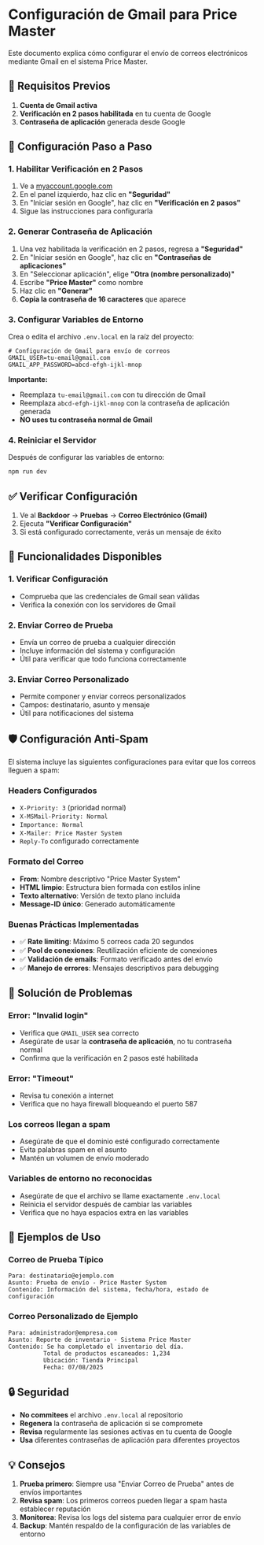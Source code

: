 # Configuración de Gmail para Price Master

Este documento explica cómo configurar el envío de correos electrónicos mediante Gmail en el sistema Price Master.

## 📧 Requisitos Previos

1. **Cuenta de Gmail activa**
2. **Verificación en 2 pasos habilitada** en tu cuenta de Google
3. **Contraseña de aplicación** generada desde Google

## 🔧 Configuración Paso a Paso

### 1. Habilitar Verificación en 2 Pasos

1. Ve a [myaccount.google.com](https://myaccount.google.com)
2. En el panel izquierdo, haz clic en **"Seguridad"**
3. En "Iniciar sesión en Google", haz clic en **"Verificación en 2 pasos"**
4. Sigue las instrucciones para configurarla

### 2. Generar Contraseña de Aplicación

1. Una vez habilitada la verificación en 2 pasos, regresa a **"Seguridad"**
2. En "Iniciar sesión en Google", haz clic en **"Contraseñas de aplicaciones"**
3. En "Seleccionar aplicación", elige **"Otra (nombre personalizado)"**
4. Escribe **"Price Master"** como nombre
5. Haz clic en **"Generar"**
6. **Copia la contraseña de 16 caracteres** que aparece

### 3. Configurar Variables de Entorno

Crea o edita el archivo `.env.local` en la raíz del proyecto:

```env
# Configuración de Gmail para envío de correos
GMAIL_USER=tu-email@gmail.com
GMAIL_APP_PASSWORD=abcd-efgh-ijkl-mnop
```

**Importante:** 
- Reemplaza `tu-email@gmail.com` con tu dirección de Gmail
- Reemplaza `abcd-efgh-ijkl-mnop` con la contraseña de aplicación generada
- **NO uses tu contraseña normal de Gmail**

### 4. Reiniciar el Servidor

Después de configurar las variables de entorno:

```bash
npm run dev
```

## ✅ Verificar Configuración

1. Ve al **Backdoor** → **Pruebas** → **Correo Electrónico (Gmail)**
2. Ejecuta **"Verificar Configuración"**
3. Si está configurado correctamente, verás un mensaje de éxito

## 📨 Funcionalidades Disponibles

### 1. Verificar Configuración
- Comprueba que las credenciales de Gmail sean válidas
- Verifica la conexión con los servidores de Gmail

### 2. Enviar Correo de Prueba
- Envía un correo de prueba a cualquier dirección
- Incluye información del sistema y configuración
- Útil para verificar que todo funciona correctamente

### 3. Enviar Correo Personalizado
- Permite componer y enviar correos personalizados
- Campos: destinatario, asunto y mensaje
- Útil para notificaciones del sistema

## 🛡️ Configuración Anti-Spam

El sistema incluye las siguientes configuraciones para evitar que los correos lleguen a spam:

### Headers Configurados
- `X-Priority: 3` (prioridad normal)
- `X-MSMail-Priority: Normal`
- `Importance: Normal`
- `X-Mailer: Price Master System`
- `Reply-To` configurado correctamente

### Formato del Correo
- **From**: Nombre descriptivo "Price Master System"
- **HTML limpio**: Estructura bien formada con estilos inline
- **Texto alternativo**: Versión de texto plano incluida
- **Message-ID único**: Generado automáticamente

### Buenas Prácticas Implementadas
- ✅ **Rate limiting**: Máximo 5 correos cada 20 segundos
- ✅ **Pool de conexiones**: Reutilización eficiente de conexiones
- ✅ **Validación de emails**: Formato verificado antes del envío
- ✅ **Manejo de errores**: Mensajes descriptivos para debugging

## 🚨 Solución de Problemas

### Error: "Invalid login"
- Verifica que `GMAIL_USER` sea correcto
- Asegúrate de usar la **contraseña de aplicación**, no tu contraseña normal
- Confirma que la verificación en 2 pasos esté habilitada

### Error: "Timeout"
- Revisa tu conexión a internet
- Verifica que no haya firewall bloqueando el puerto 587

### Los correos llegan a spam
- Asegúrate de que el dominio esté configurado correctamente
- Evita palabras spam en el asunto
- Mantén un volumen de envío moderado

### Variables de entorno no reconocidas
- Asegúrate de que el archivo se llame exactamente `.env.local`
- Reinicia el servidor después de cambiar las variables
- Verifica que no haya espacios extra en las variables

## 📝 Ejemplos de Uso

### Correo de Prueba Típico
```
Para: destinatario@ejemplo.com
Asunto: Prueba de envío - Price Master System
Contenido: Información del sistema, fecha/hora, estado de configuración
```

### Correo Personalizado de Ejemplo
```
Para: administrador@empresa.com
Asunto: Reporte de inventario - Sistema Price Master
Contenido: Se ha completado el inventario del día. 
          Total de productos escaneados: 1,234
          Ubicación: Tienda Principal
          Fecha: 07/08/2025
```

## 🔒 Seguridad

- **No commitees** el archivo `.env.local` al repositorio
- **Regenera** la contraseña de aplicación si se compromete
- **Revisa** regularmente las sesiones activas en tu cuenta de Google
- **Usa** diferentes contraseñas de aplicación para diferentes proyectos

## 💡 Consejos

1. **Prueba primero**: Siempre usa "Enviar Correo de Prueba" antes de envíos importantes
2. **Revisa spam**: Los primeros correos pueden llegar a spam hasta establecer reputación
3. **Monitorea**: Revisa los logs del sistema para cualquier error de envío
4. **Backup**: Mantén respaldo de la configuración de las variables de entorno
